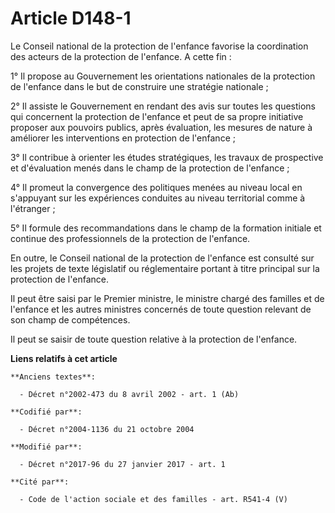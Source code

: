 # Article D148-1

Le Conseil national de la protection de l'enfance favorise la coordination des acteurs de la protection de l'enfance. A cette
fin : 

1° Il propose au Gouvernement les orientations nationales de la protection de l'enfance dans le but de construire une
stratégie nationale ; 

2° Il assiste le Gouvernement en rendant des avis sur toutes les questions qui concernent la protection de l'enfance et peut
de sa propre initiative proposer aux pouvoirs publics, après évaluation, les mesures de nature à améliorer les interventions
en protection de l'enfance ; 

3° Il contribue à orienter les études stratégiques, les travaux de prospective et d'évaluation menés dans le champ de la
protection de l'enfance ; 

4° Il promeut la convergence des politiques menées au niveau local en s'appuyant sur les expériences conduites au niveau
territorial comme à l'étranger ; 

5° Il formule des recommandations dans le champ de la formation initiale et continue des professionnels de la protection de
l'enfance. 

En outre, le Conseil national de la protection de l'enfance est consulté sur les projets de texte législatif ou réglementaire
portant à titre principal sur la protection de l'enfance. 

Il peut être saisi par le Premier ministre, le ministre chargé des familles et de l'enfance et les autres ministres concernés
de toute question relevant de son champ de compétences. 

Il peut se saisir de toute question relative à la protection de l'enfance.

**Liens relatifs à cet article**

	**Anciens textes**:

	  - Décret n°2002-473 du 8 avril 2002 - art. 1 (Ab)

	**Codifié par**:

	  - Décret n°2004-1136 du 21 octobre 2004

	**Modifié par**:

	  - Décret n°2017-96 du 27 janvier 2017 - art. 1

	**Cité par**:

	  - Code de l'action sociale et des familles - art. R541-4 (V)

